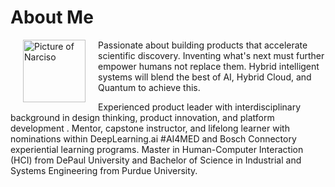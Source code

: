 # About Me

<p>
<img alt="Picture of Narciso" height="100px" src="/portfolio/assets/head-shot.png" align="left" hspace="20px">
Passionate about building products that accelerate scientific discovery. Inventing what's next must further empower humans not replace them. Hybrid intelligent systems will blend the best of AI, Hybrid Cloud, and Quantum to achieve this.
 </p>

<p>
Experienced product leader with interdisciplinary background in design thinking, product innovation, and platform development . Mentor, capstone instructor, and lifelong learner with nominations within DeepLearning.ai #AI4MED and Bosch Connectory experiential learning programs. Master in Human-Computer Interaction (HCI) from DePaul University and Bachelor of Science in Industrial and Systems Engineering from Purdue University.
</p>
